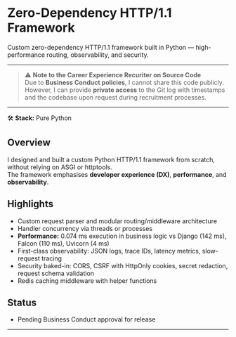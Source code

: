 # Zero-Dependency HTTP/1.1 Framework

Custom zero-dependency HTTP/1.1 framework built in Python — high-performance routing, observability, and security.

---

> ⚠️ **Note to the Career Experience Recuriter on Source Code**  
> Due to **Business Conduct policies**, I cannot share this code publicly.  
> However, I can provide **private access** to the Git log with timestamps and the codebase upon request during recruitment processes.  
---

🛠️ **Stack:** Pure Python  

## Overview
I designed and built a custom Python HTTP/1.1 framework from scratch, without relying on ASGI or httptools.  
The framework emphasises **developer experience (DX)**, **performance**, and **observability**.

## Highlights
- Custom request parser and modular routing/middleware architecture  
- Handler concurrency via threads or processes  
- **Performance:** 0.074 ms execution in business logic vs Django (142 ms), Falcon (110 ms), Uvicorn (4 ms)  
- First-class observability: JSON logs, trace IDs, latency metrics, slow-request tracing  
- Security baked-in: CORS, CSRF with HttpOnly cookies, secret redaction, request schema validation  
- Redis caching middleware with helper functions

## Status
- Pending Business Conduct approval for release  

---

